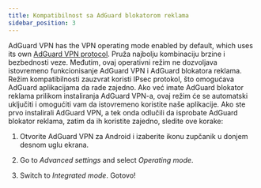 ```yaml
---
title: Kompatibilnost sa AdGuard blokatorom reklama
sidebar_position: 3
---
```


AdGuard VPN has the VPN operating mode enabled by default, which uses its own [AdGuard VPN protocol](/general/adguard-vpn-protocol). Pruža najbolju kombinaciju brzine i bezbednosti veze. Međutim, ovaj operativni režim ne dozvoljava istovremeno funkcionisanje AdGuard VPN i AdGuard blokatora reklama. Režim kompatibilnosti zauzvrat koristi IPsec protokol, što omogućava AdGuard aplikacijama da rade zajedno. Ako već imate AdGuard blokator reklama prilikom instaliranja AdGuard VPN-a, ovaj režim će se automatski uključiti i omogućiti vam da istovremeno koristite naše aplikacije. Ako ste prvo instalirali AdGuard VPN, a tek onda odlučili da isprobate AdGuard blokator reklama, zatim da ih koristite zajedno, sledite ove korake:

1. Otvorite AdGuard VPN za Android i izaberite ikonu zupčanik u donjem desnom uglu ekrana.

2. Go to *Advanced settings* and select *Operating mode*.

3. Switch to *Integrated mode*. Gotovo!
